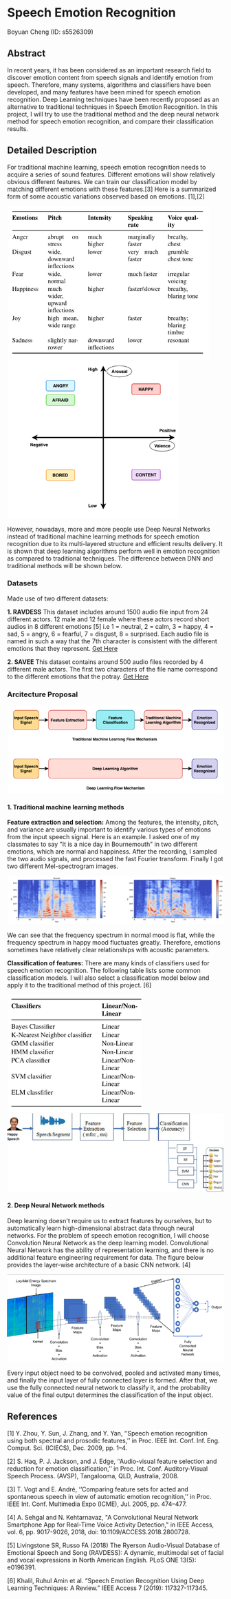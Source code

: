 # Speech Emotion Recognition
Boyuan Cheng (ID: s5526309)

## Abstract

In recent years, it has been considered as an important research field to discover emotion content from speech signals and identify emotion from speech. Therefore, many systems, algorithms and classifiers have been developed, and many features have been mined for speech emotion recognition. Deep Learning techniques have been recently proposed as an alternative to traditional techniques in Speech Emotion Recognition. In this project, I will try to use the traditional method and the deep neural network method for speech emotion recognition, and compare their classification results.

## Detailed Description
For traditional machine learning, speech emotion recognition needs to acquire a series of sound features. Different emotions will show relatively obvious different features. We can train our classification model by matching different emotions with these features.[3] Here is a summarized form of some acoustic variations observed based on emotions. [1],[2]

![alt text](Project-Proposal/Images/form.png) ![alt text](Project-Proposal/Images/2.png)

However, nowadays, more and more people use Deep Neural Networks instead of traditional machine learning methods for speech emotion recognition due to its multi-layered structure and efficient results delivery. It is shown that deep learning algorithms perform well in emotion recognition as compared to traditional techniques. The difference between DNN and traditional methods will be shown below.

### Datasets

Made use of two different datasets:

**1. RAVDESS**
 This dataset includes around 1500 audio file input from 24 different actors. 12 male and 12 female where these actors record short audios in 8 different emotions [5]
i.e 1 = neutral, 2 = calm, 3 = happy, 4 = sad, 5 = angry, 6 = fearful, 7 = disgust, 8 = surprised.
Each audio file is named in such a way that the 7th character is consistent with the different emotions that they represent.
[Get Here](https://zenodo.org/record/1188976)

**2. SAVEE**
 This dataset contains around 500 audio files recorded by 4 different male actors. The first two characters of the file name correspond to the different emotions that the potray.
[Get Here](http://kahlan.eps.surrey.ac.uk/savee/Download.html)

### Arcitecture Proposal
![alt text](Project-Proposal/Images/pipline.png)

#### 1. Traditional machine learning methods
**Feature extraction and selection:**
Among the features, the intensity, pitch, and variance are usually important to identify various types of emotions from the input speech signal. Here is an example. I asked one of my classmates to say "It is a nice day in Bournemouth" in two different emotions, which are normal and happiness. After the recording, I sampled the two audio signals, and processed the fast Fourier transform. Finally I got two different Mel-spectrogram images.

![alt text](Project-Proposal/Images/spg.png)

We can see that the frequency spectrum in normal mood is flat, while the frequency spectrum in happy mood fluctuates greatly. Therefore, emotions sometimes have relatively clear relationships with acoustic parameters. 

**Classification of features:**
There are many kinds of classifiers used for speech emotion recognition. The following table lists some common classification models. I will also select a classification model below and apply it to the traditional method of this project. [6]

![alt text](Project-Proposal/Images/3.png) ![alt text](Project-Proposal/Images/4.png)

#### 2. Deep Neural Network methods
Deep learning doesn't require us to extract features by ourselves, but to automatically learn high-dimensional abstract data through neural networks. For the problem of speech emotion recognition, I will choose Convolution Neural Network as the deep learning model. Convolutional Neural Network has the ability of representation learning, and there is no additional feature engineering requirement for data. The figure below provides the layer-wise architecture of a basic CNN network. [4]

![alt text](Project-Proposal/Images/cnn.png)

Every input object need to be convolved, pooled and activated many times, and finally the input layer of fully connected layer is formed. After that, we use the fully connected neural network to classify it, and the probability value of the final output determines the classification of the input object.
## References
[1] Y. Zhou, Y. Sun, J. Zhang, and Y. Yan, ‘‘Speech emotion recognition using both spectral and prosodic features,’’ in Proc. IEEE Int. Conf. Inf. Eng. Comput. Sci. (ICIECS), Dec. 2009, pp. 1–4.

[2] S. Haq, P. J. Jackson, and J. Edge, ‘‘Audio-visual feature selection and reduction for emotion classification,’’ in Proc. Int. Conf. Auditory-Visual Speech Process. (AVSP), Tangalooma, QLD, Australia, 2008.

[3] T. Vogt and E. André, ‘‘Comparing feature sets for acted and spontaneous speech in view of automatic emotion recognition,’’ in Proc. IEEE Int. Conf. Multimedia Expo (ICME), Jul. 2005, pp. 474–477.

[4] A. Sehgal and N. Kehtarnavaz, "A Convolutional Neural Network Smartphone App for Real-Time Voice Activity Detection," in IEEE Access, vol. 6, pp. 9017-9026, 2018, doi: 10.1109/ACCESS.2018.2800728.

[5] Livingstone SR, Russo FA (2018) The Ryerson Audio-Visual Database of Emotional Speech and Song (RAVDESS): A dynamic, multimodal set of facial and vocal expressions in North American English. PLoS ONE 13(5): e0196391. 

[6] Khalil, Ruhul Amin et al. “Speech Emotion Recognition Using Deep Learning Techniques: A Review.” IEEE Access 7 (2019): 117327-117345.
